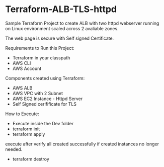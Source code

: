# Terraform-ALB-TLS-httpd

Sample Terraform Project to create ALB with two httpd webserver running on Linux environment scaled across 2 avaliable zones.

The web page is secure with Self signed Certificate.

Requirements to Run this Project:
- Terraform in your classpath
- AWS CLI
- AWS Account

Components created using Terraform:
- AWS ALB
- AWS VPC with 2 Subnet
- AWS EC2 Instance - Httpd Server
- Self Signed cerifificate for TLS

How to Execute:
- Execute inside the Dev folder
- terraform init
- terraform apply

execute after verify all created successfully if created instances no longer needed.
- terraform destroy

